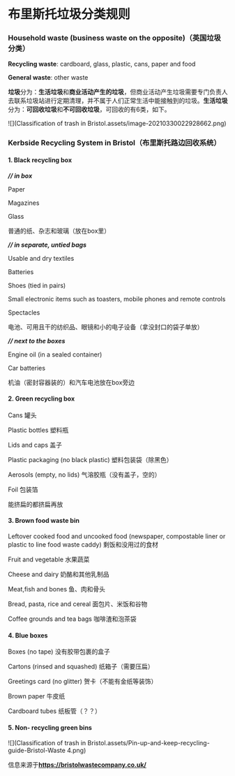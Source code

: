 # 布里斯托垃圾分类规则



### **Household waste (business waste on the opposite)**（英国垃圾分类）

**Recycling waste**: cardboard, glass, plastic, cans, paper and food

**General waste**: other waste



**垃圾**分为：**生活垃圾**和**商业活动产生的垃圾**，但商业活动产生垃圾需要专门负责人去联系垃圾站进行定期清理，并不属于人们正常生活中能接触到的垃圾。**生活垃圾**分为：**可回收垃圾**和**不可回收垃圾**，可回收的有6类，如下。

![](Classification of trash in Bristol.assets/image-20210330022928662.png)



### **Kerbside Recycling System in Bristol（布里斯托路边回收系统）**

 

#### **1.** **Black recycling box**

***// in box*** 

Paper 

Magazines

Glass 

普通的纸、杂志和玻璃（放在box里）

***// in separate, untied bags*** 

Usable and dry textiles

Batteries

Shoes (tied in pairs)

Small electronic items such as toasters, mobile phones and remote controls

Spectacles 

电池、可用且干的纺织品、眼镜和小的电子设备（拿没封口的袋子单放）

***// next to the boxes*** 

Engine oil (in a sealed container)

Car batteries

机油（密封容器装的）和汽车电池放在box旁边

 

#### **2.** **Green recycling box**

Cans 罐头

Plastic bottles 塑料瓶

Lids and caps 盖子

Plastic packaging (no black plastic) 塑料包装袋（除黑色）

Aerosols (empty, no lids) 气溶胶瓶（没有盖子，空的）

Foil 包装箔

能挤扁的都挤扁再放

 

#### **3.** **Brown food waste bin**

Leftover cooked food and uncooked food (newspaper, compostable liner or plastic to line food waste caddy) 剩饭和没用过的食材

Fruit and vegetable 水果蔬菜

Cheese and dairy 奶酪和其他乳制品

Meat,fish and bones 鱼、肉和骨头

Bread, pasta, rice and cereal 面包片、米饭和谷物

Coffee grounds and tea bags 咖啡渣和泡茶袋

 

#### **4.** **Blue boxes**

Boxes (no tape) 没有胶带包裹的盒子

Cartons (rinsed and squashed) 纸箱子（需要压扁）

Greetings card (no glitter) 贺卡（不能有金纸等装饰）

Brown paper 牛皮纸

Cardboard tubes 纸板管（？？）

 

#### **5.** **Non- recycling green bins**



![](Classification of trash in Bristol.assets/Pin-up-and-keep-recycling-guide-Bristol-Waste 4.png)



信息来源于**https://bristolwastecompany.co.uk/**